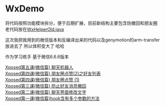 # WxDemo

将代码按照功能模块拆分，便于后期扩展，目前新结构主要包含防撤回和朋友圈  
老代码放在[WxHelperOld.java](https://github.com/KingZD/WxDemo/blob/master/demo/app/src/main/java/com/zed/xposed/demo/WxHelperOld.java)

这次我把我用到的微信版本和反编译出来的代码以及genymotion的arm-transfer放进去了 所以体积变大了 哈哈

作为学习练手 基于微信6.6.6版本

[Xposed第五课(微信篇) 聊天机器人](https://www.jianshu.com/p/2ed5c3fc7a51)  
[Xposed第四课(微信篇) 朋友圈点赞(2)之好友列表](https://www.jianshu.com/p/9330efe26dcc)  
[Xposed第四课(微信篇) 朋友圈点赞 (1)](https://www.jianshu.com/p/88f70b8597fc)  
[Xposed第三课(微信篇) 防止好友消息撤回](https://www.jianshu.com/p/bcaf069ec9e5)  
[Xposed第二课(微信篇) 聊天界面修改文字](https://www.jianshu.com/p/cde3cc4851c8)  
[Xposed第一课(微信篇)hook含有多个参数的方法](https://www.jianshu.com/p/c730b5e0c150)
